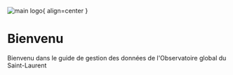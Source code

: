 ![main logo](./../../assets/cioos-national_EN_W-01.png){ align=center }

# Bienvenu

Bienvenu dans le guide de gestion des données de l'Observatoire global du Saint-Laurent
